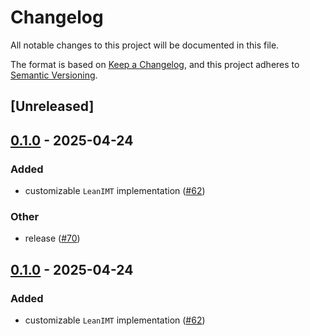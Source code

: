 # Changelog

All notable changes to this project will be documented in this file.

The format is based on [Keep a Changelog](https://keepachangelog.com/en/1.0.0/),
and this project adheres to [Semantic Versioning](https://semver.org/spec/v2.0.0.html).

## [Unreleased]

## [0.1.0](https://github.com/privacy-scaling-explorations/zk-kit.rust/releases/tag/zk-kit-lean-imt-v0.1.0) - 2025-04-24

### Added

- customizable `LeanIMT` implementation ([#62](https://github.com/privacy-scaling-explorations/zk-kit.rust/pull/62))

### Other

- release ([#70](https://github.com/privacy-scaling-explorations/zk-kit.rust/pull/70))

## [0.1.0](https://github.com/privacy-scaling-explorations/zk-kit.rust/releases/tag/zk-kit-lean-imt-v0.1.0) - 2025-04-24

### Added

- customizable `LeanIMT` implementation ([#62](https://github.com/privacy-scaling-explorations/zk-kit.rust/pull/62))
